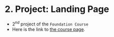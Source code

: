 # 2. Project: Landing Page
* $2^{nd}$ project of the `Foundation Course`
* Here is the link to [the course page](https://www.theodinproject.com/lessons/foundations-landing-page).
